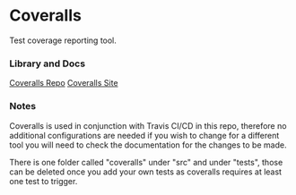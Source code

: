 # Coveralls

Test coverage  reporting tool.

### Library and Docs

[Coveralls Repo](https://www.npmjs.com/package/coveralls)
[Coveralls Site](https://coveralls.io)

### Notes

Coveralls is used in conjunction with Travis CI/CD in this repo, therefore no additional configurations are needed if you wish to change for a different tool you will need to check the documentation for the changes to be made.

There is one folder called "coveralls" under "src" and under "tests", those can be deleted once you add your own tests as coveralls requires at least one test to trigger.